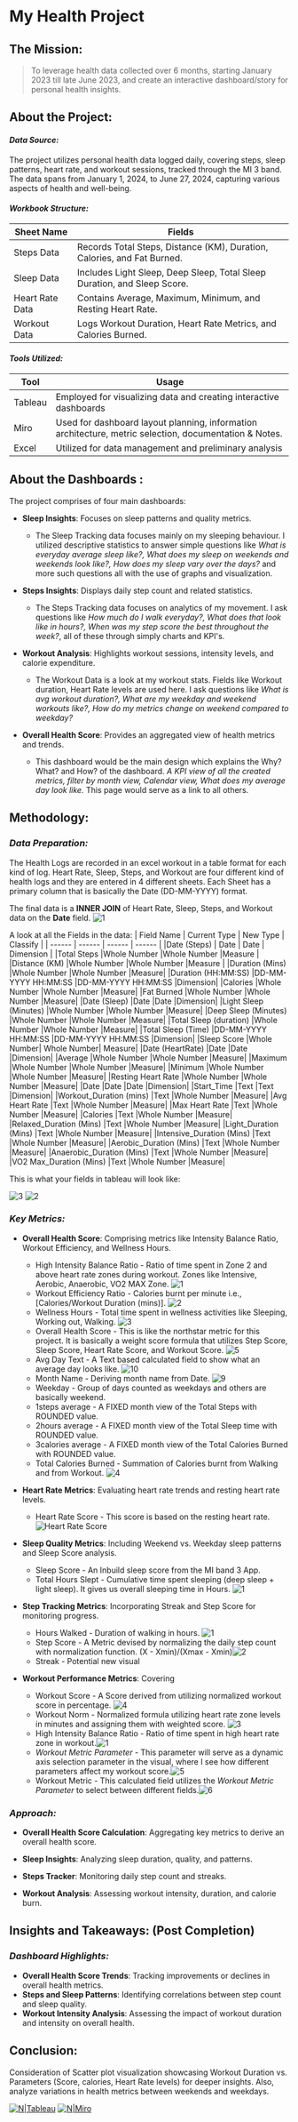 
# My Health Project

## The Mission:
> To leverage health data collected over 6 months, starting January 2023 till late June 2023, and create an interactive dashboard/story for personal health insights.

## About the Project:
#### _Data Source:_
The project utilizes personal health data logged daily, covering steps, sleep patterns, heart rate, and workout sessions, tracked through the MI 3 band. The data spans from January 1, 2024, to June 27, 2024, capturing various aspects of health and well-being.

#### _Workbook Structure:_
| Sheet Name | Fields |
| ------ | ------ |
| Steps Data | Records Total Steps, Distance (KM), Duration, Calories, and Fat Burned.
| Sleep Data | Includes Light Sleep, Deep Sleep, Total Sleep Duration, and Sleep Score.
| Heart Rate Data | Contains Average, Maximum, Minimum, and Resting Heart Rate.
| Workout Data | Logs Workout Duration, Heart Rate Metrics, and Calories Burned.

#### _Tools Utilized:_
| Tool | Usage |
| ------ | ------ |
| Tableau | Employed for visualizing data and creating interactive dashboards |
| Miro | Used for dashboard layout planning, information architecture, metric selection, documentation & Notes. |
| Excel | Utilized for data management and preliminary analysis | 

## About the Dashboards :
The project comprises of four main dashboards:
- **Sleep Insights**: Focuses on sleep patterns and quality metrics.
	- The Sleep Tracking data focuses mainly on my sleeping behaviour. I utilized descriptive statistics to answer simple questions like *What is everyday average sleep like?, What does my sleep on weekends and weekends look like?, How does my sleep vary over the days?* and more such questions all with the use of graphs and visualization.

- **Steps Insights**: Displays daily step count and related statistics.
	- The Steps Tracking data focuses on analytics of my movement. I ask questions like *How much do I walk everyday?, What does that look like in hours?, When was my step score the best throughout the week?*, all of these through simply charts and KPI's.

- **Workout Analysis**: Highlights workout sessions, intensity levels, and calorie expenditure.
	- The Workout Data is a look at my workout stats. Fields like Workout duration, Heart Rate levels are used here. I ask questions like *What is avg workout duration?, What are my weekday and weekend workouts like?, How do my metrics change on weekend compared to weekday?*

- **Overall Health Score**: Provides an aggregated view of health metrics and trends.
	- This dashboard would be the main design which explains the Why? What? and How? of the dashboard. *A KPI view of all the created metrics, filter by month view, Calendar view, What does my average day look like.* This page would serve as a link to all others.

## Methodology:
### _Data Preparation:_

The Health Logs are recorded in an excel workout in a table format for each kind of log. Heart Rate, Sleep, Steps, and Workout are four different kind of health logs and they are entered in 4 different sheets. Each Sheet has a primary column that is basically the Date (DD-MM-YYYY) format. 

The final data is a **INNER JOIN** of Heart Rate, Sleep, Steps, and Workout data on the **Date** field. 
![1](https://github.com/HimanshuBaswal/My_Health_Project/assets/74957804/2103351e-be78-4ae0-8267-67fcff39a96b)

A look at all the Fields in the data:
| Field Name | Current Type | New Type | Classify |
| ------ | ------ | ------ | ------ |
|Date (Steps)	| Date 	| Date | Dimension |
|Total Steps	|Whole Number	|Whole Number	|Measure |
|Distance (KM)	|Whole Number	|Whole Number |Measure |
|Duration (Mins)	|Whole Number	|Whole Number	|Measure|
|Duration (HH:MM:SS)	|DD-MM-YYYY HH:MM:SS	|DD-MM-YYYY HH:MM:SS	|Dimension|
|Calories	|Whole Number	|Whole Number	|Measure|
|Fat Burned	|Whole Number	|Whole Number	|Measure|
|Date (Sleep)	|Date 	|Date 	|Dimension|
|Light Sleep (Minutes)	|Whole Number	|Whole Number	|Measure|
|Deep Sleep (Minutes)	|Whole Number	|Whole Number	|Measure|
|Total Sleep (duration)	|Whole Number	|Whole Number	|Measure|
|Total Sleep (Time)	|DD-MM-YYYY HH:MM:SS	|DD-MM-YYYY HH:MM:SS	|Dimension|
|Sleep Score	|Whole Number|	Whole Number|	Measure|
|Date (HeartRate)	|Date 	|Date 	|Dimension|
|Average |Whole Number	|Whole Number	|Measure|
|Maximum |Whole Number	|Whole Number	|Measure|
|Minimum |Whole Number	|Whole Number	|Measure|
|Resting Heart Rate	|Whole Number	|Whole Number	|Measure|
|Date	|Date 	|Date 	|Dimension|
|Start_Time	|Text	|Text	|Dimension|
|Workout_Duration (mins)	|Text	|Whole Number	|Measure|
|Avg Heart Rate		|Text	|Whole Number	|Measure|
|Max Heart Rate		|Text	|Whole Number	|Measure|
|Calories		|Text	|Whole Number	|Measure|
|Relaxed_Duration (Mins)	|Text	|Whole Number	|Measure|
|Light_Duration (Mins)	|Text	|Whole Number	|Measure|
|Intensive_Duration (Mins)	|Text	|Whole Number	|Measure|
|Aerobic_Duration (Mins)	|Text	|Whole Number	|Measure|
|Anaerobic_Duration (Mins)	|Text	|Whole Number	|Measure|
|VO2 Max_Duration (Mins)	|Text	|Whole Number	|Measure|

This is what your fields in tableau will look like:

![3](https://github.com/HimanshuBaswal/My_Health_Project/assets/74957804/7def421d-afee-43e4-b30f-9f4589209cfc)
![2](https://github.com/HimanshuBaswal/My_Health_Project/assets/74957804/6107b550-ae0e-48e6-8681-978f7f45dbbc)

### _Key Metrics:_
- **Overall Health Score**: Comprising metrics like Intensity Balance Ratio, Workout Efficiency, and Wellness Hours.
	- High Intensity Balance Ratio - Ratio of time spent in Zone 2 and above heart rate zones during workout. Zones like Intensive, Aerobic, Anaerobic, VO2 MAX Zone. ![1](https://github.com/HimanshuBaswal/My_Health_Project/assets/74957804/996be3e4-114b-4c69-a037-2723a9c8327f)
 	- Workout Efficiency Ratio - Calories burnt per minute i.e., [Calories/Workout Duration (mins)]. ![2](https://github.com/HimanshuBaswal/My_Health_Project/assets/74957804/65fca793-21e5-4684-9655-858e36beb3fd)
	- Wellness Hours - Total time spent in wellness activities like Sleeping, Working out, Walking. ![3](https://github.com/HimanshuBaswal/My_Health_Project/assets/74957804/dd6f3353-728d-4c55-8148-381387506325)
 	- Overall Health Score - This is like the northstar metric for this project. It is basically a weight score formula that utilizes Step Score, Sleep Score, Heart Rate Score, and Workout Score. ![5](https://github.com/HimanshuBaswal/My_Health_Project/assets/74957804/87a0c95b-7c35-4250-bf17-ec704454ba97)
  	- Avg Day Text - A Text based calculated field to show what an average day looks like. ![10](https://github.com/HimanshuBaswal/My_Health_Project/assets/74957804/7f3779ef-acd4-45c0-8a28-900a36a59f06)
  	- Month Name - Deriving month name from Date. ![9](https://github.com/HimanshuBaswal/My_Health_Project/assets/74957804/76d0f66b-4c6a-4990-ba6c-d36266f0d7df)
  	- Weekday - Group of days counted as weekdays and others are basically weekend.
  	- 1steps average - A FIXED month view of the Total Steps with ROUNDED value.
  	- 2hours average - A FIXED month view of the Total Sleep time with ROUNDED value.
  	- 3calories average - A FIXED month view of the Total Calories Burned with ROUNDED value.
  	- Total Calories Burned - Summation of Calories burnt from Walking and from Workout. ![4](https://github.com/HimanshuBaswal/My_Health_Project/assets/74957804/a8e372d1-4735-419a-a8c5-a86e17dd9921)
	
- **Heart Rate Metrics**: Evaluating heart rate trends and resting heart rate levels.
	- Heart Rate Score - This score is based on the resting heart rate. ![Heart Rate Score](https://github.com/HimanshuBaswal/My_Health_Project/assets/74957804/0c3e8345-645a-4516-87f0-19887c5314e0)

- **Sleep Quality Metrics**: Including Weekend vs. Weekday sleep patterns and Sleep Score analysis.
	- Sleep Score - An Inbuild sleep score from the MI band 3 App.
  	- Total Hours Slept - Cumulative time spent sleeping (deep sleep + light sleep). It gives us overall sleeping time in Hours.  ![1](https://github.com/HimanshuBaswal/My_Health_Project/assets/74957804/506ea591-eba0-4ac2-a8c1-79af4668c03f)

- **Step Tracking Metrics**: Incorporating Streak and Step Score for monitoring progress.
	- Hours Walked - Duration of walking in hours. ![1](https://github.com/HimanshuBaswal/My_Health_Project/assets/74957804/debcc79c-014d-4238-bfbe-ec412ffff1f4)
  	- Step Score - A Metric devised by normalizing the daily step count with normalization function. (X - Xmin)/(Xmax - Xmin)![2](https://github.com/HimanshuBaswal/My_Health_Project/assets/74957804/50e359ef-8dfe-4fd0-b15f-197271baa372)
  	- Streak - Potential new visual 
	
- **Workout Performance Metrics**: Covering
  	- Workout Score - A Score derived from utilizing normalized workout score in percentage. ![4](https://github.com/HimanshuBaswal/My_Health_Project/assets/74957804/4b797e18-b78e-4519-a6c3-47d3e78d0f8b)
  	- Workout Norm - Normalized formula utilizing heart rate zone levels in minutes and assigning them with weighted score. ![3](https://github.com/HimanshuBaswal/My_Health_Project/assets/74957804/ce4f0ada-879e-4209-8d4a-d79af0356dd4)
	- High Intensity Balance Ratio - Ratio of time spent in high heart rate zone in workout.![1](https://github.com/HimanshuBaswal/My_Health_Project/assets/74957804/db6ac68a-e5eb-4207-ab46-dc9188ab3fe0)
 	- *Workout Metric Parameter* - This parameter will serve as a dynamic axis selection parameter in the visual, where I see how different parameters affect my workout score.![5](https://github.com/HimanshuBaswal/My_Health_Project/assets/74957804/7005f16e-7b0a-4bd5-8ae6-6091fc7f9d91)
  	- Workout Metric - This calculated field utilizes the *Workout Metric Parameter* to select between different fields.![6](https://github.com/HimanshuBaswal/My_Health_Project/assets/74957804/9a6129dd-7dd7-41e0-9edd-fc527097f1fa)


### _Approach:_
- **Overall Health Score Calculation**: Aggregating key metrics to derive an overall health score.

  
- **Sleep Insights**: Analyzing sleep duration, quality, and patterns.
	

- **Steps Tracker**: Monitoring daily step count and streaks.


- **Workout Analysis**: Assessing workout intensity, duration, and calorie burn.


## Insights and Takeaways: (Post Completion)
### _Dashboard Highlights:_
- **Overall Health Score Trends**: Tracking improvements or declines in overall health metrics.
- **Steps and Sleep Patterns**: Identifying correlations between step count and sleep quality.
- **Workout Intensity Analysis**: Assessing the impact of workout duration and intensity on overall health.

## Conclusion:
Consideration of Scatter plot visualization showcasing Workout Duration vs. Parameters (Score, calories, Heart Rate levels) for deeper insights. Also, analyze variations in health metrics between weekends and weekdays.


[![N|Tableau](https://cdn.iconscout.com/icon/free/png-256/free-tableau-5376638-4489898.png?f=webp)](https://www.tableau.com/) [![N|Miro](https://encrypted-tbn0.gstatic.com/images?q=tbn:ANd9GcTxw8FakALOwikyJ6z2eIoYp3Cf7EPKpGRT6L4Pv15oaQ&s)](https://miro.com/index/)
